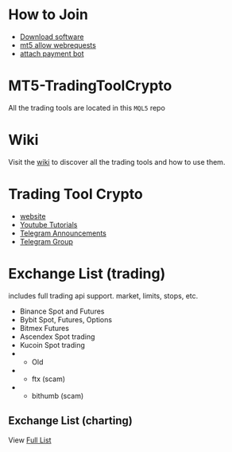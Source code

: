 # How to Join
*  [Download software](https://github.com/TradingToolCrypto/MT5-TradingToolCrypto/archive/master.zip) 
*  [mt5 allow webrequests](https://github.com/TradingToolCrypto/TradingTool/wiki/2.-Allow-Webrequests)
*  [attach payment bot](https://github.com/TradingToolCrypto/TradingTool/wiki/3.-Payment-Bot)

# MT5-TradingToolCrypto
All the trading tools are located in this `MQL5`  repo

# Wiki
Visit the [wiki](https://github.com/TradingToolCrypto/TradingTool/wiki) to discover all the trading tools and how to use them. 

# Trading Tool Crypto
- [website](https://tradingtoolcrypto.com)
- [Youtube Tutorials](https://youtu.be/7NNFIp6vtFI)
- [Telegram Announcements](https://t.me/tradingtool)
- [Telegram Group](https://t.me/TradingToolCrypto)

# Exchange List (trading)
includes full trading api support. market, limits, stops, etc.
- Binance Spot and Futures
- Bybit Spot, Futures, Options 
- Bitmex Futures
- Ascendex Spot trading 
- Kucoin Spot trading 
- - Old
- - ftx (scam)
- - bithumb (scam)
## Exchange List (charting)
View [Full List](https://github.com/TradingToolCrypto/TradingTool-Wiki/wiki/CB-Charts#compare-crypto-exchange-charts)
